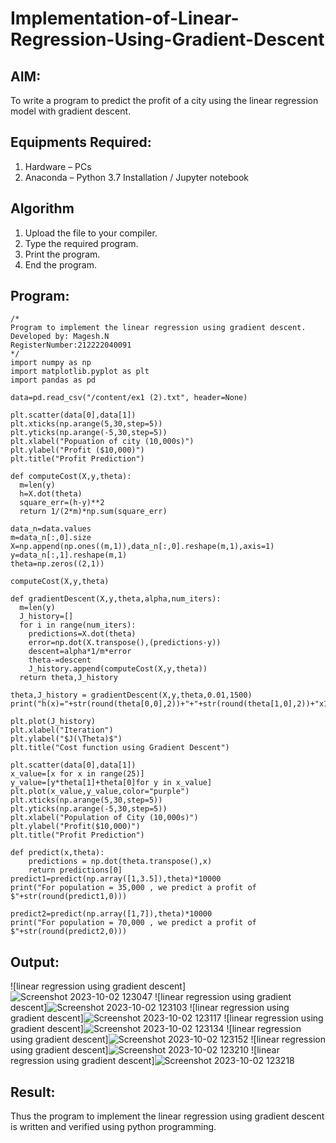# Implementation-of-Linear-Regression-Using-Gradient-Descent

## AIM:
To write a program to predict the profit of a city using the linear regression model with gradient descent.

## Equipments Required:
1. Hardware – PCs
2. Anaconda – Python 3.7 Installation / Jupyter notebook

## Algorithm
1. Upload the file to your compiler.
2. Type the required program.
3. Print the program.
4. End the program.

## Program:
```
/*
Program to implement the linear regression using gradient descent.
Developed by: Magesh.N
RegisterNumber:212222040091  
*/
import numpy as np
import matplotlib.pyplot as plt
import pandas as pd

data=pd.read_csv("/content/ex1 (2).txt", header=None)

plt.scatter(data[0],data[1])
plt.xticks(np.arange(5,30,step=5))
plt.yticks(np.arange(-5,30,step=5))
plt.xlabel("Popuation of city (10,000s)")
plt.ylabel("Profit ($10,000)")
plt.title("Profit Prediction")

def computeCost(X,y,theta):
  m=len(y)
  h=X.dot(theta)
  square_err=(h-y)**2
  return 1/(2*m)*np.sum(square_err)

data_n=data.values
m=data_n[:,0].size
X=np.append(np.ones((m,1)),data_n[:,0].reshape(m,1),axis=1)
y=data_n[:,1].reshape(m,1)
theta=np.zeros((2,1))

computeCost(X,y,theta)

def gradientDescent(X,y,theta,alpha,num_iters):
  m=len(y)
  J_history=[]
  for i in range(num_iters):
    predictions=X.dot(theta)
    error=np.dot(X.transpose(),(predictions-y))
    descent=alpha*1/m*error
    theta-=descent
    J_history.append(computeCost(X,y,theta))
  return theta,J_history

theta,J_history = gradientDescent(X,y,theta,0.01,1500)
print("h(x)="+str(round(theta[0,0],2))+"+"+str(round(theta[1,0],2))+"x1")

plt.plot(J_history)
plt.xlabel("Iteration")
plt.ylabel("$J(\Theta)$")
plt.title("Cost function using Gradient Descent")

plt.scatter(data[0],data[1])
x_value=[x for x in range(25)]
y_value=[y*theta[1]+theta[0]for y in x_value]
plt.plot(x_value,y_value,color="purple")
plt.xticks(np.arange(5,30,step=5))
plt.yticks(np.arange(-5,30,step=5))
plt.xlabel("Population of City (10,000s)")
plt.ylabel("Profit($10,000)")
plt.title("Profit Prediction")

def predict(x,theta):
    predictions = np.dot(theta.transpose(),x)
    return predictions[0]
predict1=predict(np.array([1,3.5]),theta)*10000
print("For population = 35,000 , we predict a profit of $"+str(round(predict1,0)))

predict2=predict(np.array([1,7]),theta)*10000
print("For population = 70,000 , we predict a profit of $"+str(round(predict2,0)))

```

## Output:
![linear regression using gradient descent]![Screenshot 2023-10-02 123047](https://github.com/22008496/Implementation-of-Linear-Regression-Using-Gradient-Descent/assets/119476113/8e9fc8ab-304e-4af3-91de-11b3b208170e)
![linear regression using gradient descent]![Screenshot 2023-10-02 123103](https://github.com/22008496/Implementation-of-Linear-Regression-Using-Gradient-Descent/assets/119476113/d7a79113-c5c9-4479-8a83-7af3f41e46d5)
![linear regression using gradient descent]![Screenshot 2023-10-02 123117](https://github.com/22008496/Implementation-of-Linear-Regression-Using-Gradient-Descent/assets/119476113/bc3db1cd-19be-4fae-88ce-e8d388ea5404)
![linear regression using gradient descent]![Screenshot 2023-10-02 123134](https://github.com/22008496/Implementation-of-Linear-Regression-Using-Gradient-Descent/assets/119476113/a22c9c50-46e9-4868-b58d-81c0bb4b504d)
![linear regression using gradient descent]![Screenshot 2023-10-02 123152](https://github.com/22008496/Implementation-of-Linear-Regression-Using-Gradient-Descent/assets/119476113/e58ac048-67ca-4fb1-bc2b-e2a547385342)
![linear regression using gradient descent]![Screenshot 2023-10-02 123210](https://github.com/22008496/Implementation-of-Linear-Regression-Using-Gradient-Descent/assets/119476113/0878f54c-e146-431e-900a-29d3281c9de6)
![linear regression using gradient descent]![Screenshot 2023-10-02 123218](https://github.com/22008496/Implementation-of-Linear-Regression-Using-Gradient-Descent/assets/119476113/b44f37c4-9cf3-49ae-af9c-81c04b70a439)


## Result:
Thus the program to implement the linear regression using gradient descent is written and verified using python programming.
